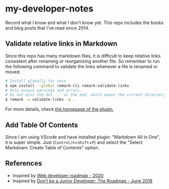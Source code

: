 # my-developer-notes
Record what I know and what I don't know yet.  This repo includes the books and blog posts that I've read since 2014.

## Validate relative links in Markdown
Since this repo has many markdown files, it is difficult to keep relative links consistent after renaming or reorganizing another file. So remember to run the following command to validate the links whenever a file is renamed or moved.
```sh
# Install globally for once
$ npm install --global remark-cli remark-validate-links
# Only output warnings and errors.
# Do not miss the dot `.` at the end, which means the current directory.
$ remark -u validate-links -q .
```
For more details, check [the homepage of the plugin.](https://github.com/remarkjs/remark-validate-links)

## Add Table Of Contents
Since I am using VScode and have installed plugin: "Markdown All in One", it is super simple. Just (`Control/⌘`+`Shift`+`P`) and select the "Select Markdown: Create Table of Contents" option.

## References
* Inspired by [Web developer roadmap - 2020](https://github.com/kamranahmedse/developer-roadmap)
* Inspired by [Don’t be a Junior Developer: The Roadmap - June 2018](https://zerotomastery.io/blog/dont-be-a-junior-developer-the-roadmap/?utm_source=medium&utm_medium=dont-be-junior-the-roadmap)